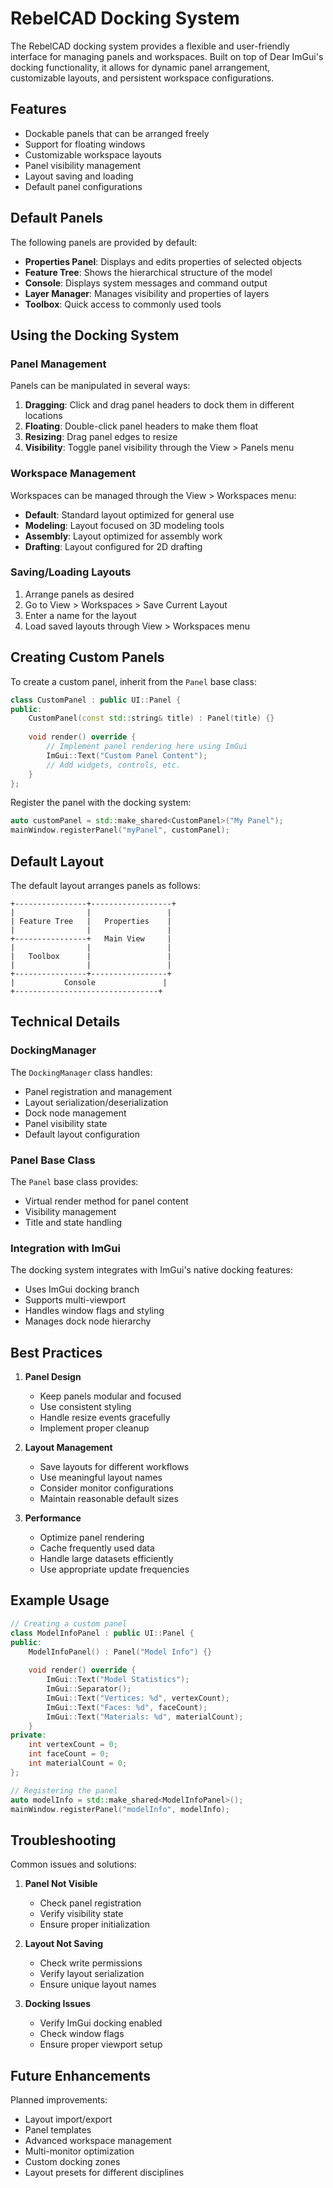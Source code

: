 # RebelCAD Docking System

The RebelCAD docking system provides a flexible and user-friendly interface for managing panels and workspaces. Built on top of Dear ImGui's docking functionality, it allows for dynamic panel arrangement, customizable layouts, and persistent workspace configurations.

## Features

- Dockable panels that can be arranged freely
- Support for floating windows
- Customizable workspace layouts
- Panel visibility management
- Layout saving and loading
- Default panel configurations

## Default Panels

The following panels are provided by default:

- **Properties Panel**: Displays and edits properties of selected objects
- **Feature Tree**: Shows the hierarchical structure of the model
- **Console**: Displays system messages and command output
- **Layer Manager**: Manages visibility and properties of layers
- **Toolbox**: Quick access to commonly used tools

## Using the Docking System

### Panel Management

Panels can be manipulated in several ways:

1. **Dragging**: Click and drag panel headers to dock them in different locations
2. **Floating**: Double-click panel headers to make them float
3. **Resizing**: Drag panel edges to resize
4. **Visibility**: Toggle panel visibility through the View > Panels menu

### Workspace Management

Workspaces can be managed through the View > Workspaces menu:

- **Default**: Standard layout optimized for general use
- **Modeling**: Layout focused on 3D modeling tools
- **Assembly**: Layout optimized for assembly work
- **Drafting**: Layout configured for 2D drafting

### Saving/Loading Layouts

1. Arrange panels as desired
2. Go to View > Workspaces > Save Current Layout
3. Enter a name for the layout
4. Load saved layouts through View > Workspaces menu

## Creating Custom Panels

To create a custom panel, inherit from the `Panel` base class:

```cpp
class CustomPanel : public UI::Panel {
public:
    CustomPanel(const std::string& title) : Panel(title) {}
    
    void render() override {
        // Implement panel rendering here using ImGui
        ImGui::Text("Custom Panel Content");
        // Add widgets, controls, etc.
    }
};
```

Register the panel with the docking system:

```cpp
auto customPanel = std::make_shared<CustomPanel>("My Panel");
mainWindow.registerPanel("myPanel", customPanel);
```

## Default Layout

The default layout arranges panels as follows:

```
+----------------+------------------+
|                |                 |
| Feature Tree   |   Properties    |
|                |                 |
+----------------+   Main View     |
|                |                 |
|   Toolbox      |                 |
|                |                 |
+----------------+-----------------+
|           Console               |
+--------------------------------+
```

## Technical Details

### DockingManager

The `DockingManager` class handles:

- Panel registration and management
- Layout serialization/deserialization
- Dock node management
- Panel visibility state
- Default layout configuration

### Panel Base Class

The `Panel` base class provides:

- Virtual render method for panel content
- Visibility management
- Title and state handling

### Integration with ImGui

The docking system integrates with ImGui's native docking features:

- Uses ImGui docking branch
- Supports multi-viewport
- Handles window flags and styling
- Manages dock node hierarchy

## Best Practices

1. **Panel Design**
   - Keep panels modular and focused
   - Use consistent styling
   - Handle resize events gracefully
   - Implement proper cleanup

2. **Layout Management**
   - Save layouts for different workflows
   - Use meaningful layout names
   - Consider monitor configurations
   - Maintain reasonable default sizes

3. **Performance**
   - Optimize panel rendering
   - Cache frequently used data
   - Handle large datasets efficiently
   - Use appropriate update frequencies

## Example Usage

```cpp
// Creating a custom panel
class ModelInfoPanel : public UI::Panel {
public:
    ModelInfoPanel() : Panel("Model Info") {}
    
    void render() override {
        ImGui::Text("Model Statistics");
        ImGui::Separator();
        ImGui::Text("Vertices: %d", vertexCount);
        ImGui::Text("Faces: %d", faceCount);
        ImGui::Text("Materials: %d", materialCount);
    }
private:
    int vertexCount = 0;
    int faceCount = 0;
    int materialCount = 0;
};

// Registering the panel
auto modelInfo = std::make_shared<ModelInfoPanel>();
mainWindow.registerPanel("modelInfo", modelInfo);
```

## Troubleshooting

Common issues and solutions:

1. **Panel Not Visible**
   - Check panel registration
   - Verify visibility state
   - Ensure proper initialization

2. **Layout Not Saving**
   - Check write permissions
   - Verify layout serialization
   - Ensure unique layout names

3. **Docking Issues**
   - Verify ImGui docking enabled
   - Check window flags
   - Ensure proper viewport setup

## Future Enhancements

Planned improvements:

- Layout import/export
- Panel templates
- Advanced workspace management
- Multi-monitor optimization
- Custom docking zones
- Layout presets for different disciplines
